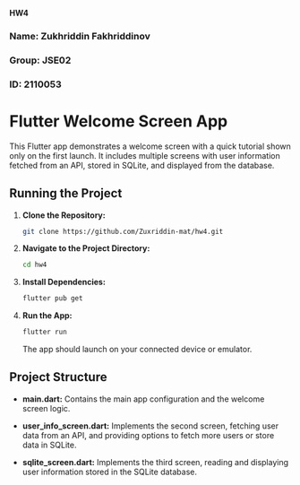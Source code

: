 
**HW4**

### Name: Zukhriddin Fakhriddinov

### Group: JSE02

### ID: 2110053

# Flutter Welcome Screen App

This Flutter app demonstrates a welcome screen with a quick tutorial shown only on the first launch. It includes multiple screens with user information fetched from an API, stored in SQLite, and displayed from the database.

## Running the Project

1. **Clone the Repository:**

   ```bash
   git clone https://github.com/Zuxriddin-mat/hw4.git
   ```

2. **Navigate to the Project Directory:**

   ```bash
   cd hw4
   ```

3. **Install Dependencies:**

   ```bash
   flutter pub get
   ```

4. **Run the App:**

   ```bash
   flutter run
   ```

   The app should launch on your connected device or emulator.

## Project Structure

- **main.dart:** Contains the main app configuration and the welcome screen logic.

- **user_info_screen.dart:** Implements the second screen, fetching user data from an API, and providing options to fetch more users or store data in SQLite.

- **sqlite_screen.dart:** Implements the third screen, reading and displaying user information stored in the SQLite database.
